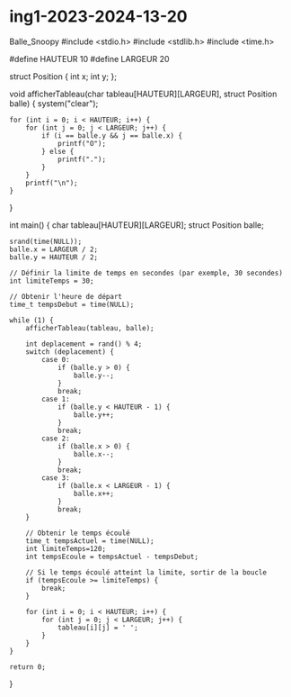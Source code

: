 # ing1-2023-2024-13-20
Balle_Snoopy
#include <stdio.h>
#include <stdlib.h>
#include <time.h>

#define HAUTEUR 10
#define LARGEUR 20

struct Position {
    int x;
    int y;
};

void afficherTableau(char tableau[HAUTEUR][LARGEUR], struct Position balle) {
    system("clear");

    for (int i = 0; i < HAUTEUR; i++) {
        for (int j = 0; j < LARGEUR; j++) {
            if (i == balle.y && j == balle.x) {
                printf("O");
            } else {
                printf(".");
            }
        }
        printf("\n");
    }
}

int main() {
    char tableau[HAUTEUR][LARGEUR];
    struct Position balle;

    srand(time(NULL));
    balle.x = LARGEUR / 2;
    balle.y = HAUTEUR / 2;

    // Définir la limite de temps en secondes (par exemple, 30 secondes)
    int limiteTemps = 30;

    // Obtenir l'heure de départ
    time_t tempsDebut = time(NULL);

    while (1) {
        afficherTableau(tableau, balle);

        int deplacement = rand() % 4;
        switch (deplacement) {
            case 0:
                if (balle.y > 0) {
                    balle.y--;
                }
                break;
            case 1:
                if (balle.y < HAUTEUR - 1) {
                    balle.y++;
                }
                break;
            case 2:
                if (balle.x > 0) {
                    balle.x--;
                }
                break;
            case 3:
                if (balle.x < LARGEUR - 1) {
                    balle.x++;
                }
                break;
        }

        // Obtenir le temps écoulé
        time_t tempsActuel = time(NULL);
        int limiteTemps=120;
        int tempsEcoule = tempsActuel - tempsDebut;

        // Si le temps écoulé atteint la limite, sortir de la boucle
        if (tempsEcoule >= limiteTemps) {
            break;
        }

        for (int i = 0; i < HAUTEUR; i++) {
            for (int j = 0; j < LARGEUR; j++) {
                tableau[i][j] = ' ';
            }
        }
    }

    return 0;
}
